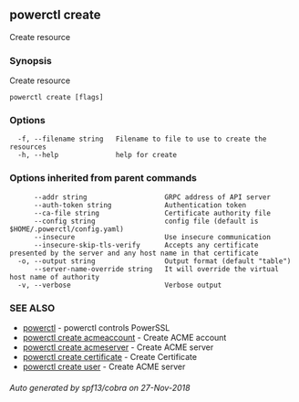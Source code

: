 ## powerctl create

Create resource

### Synopsis

Create resource

```
powerctl create [flags]
```

### Options

```
  -f, --filename string   Filename to file to use to create the resources
  -h, --help              help for create
```

### Options inherited from parent commands

```
      --addr string                   GRPC address of API server
      --auth-token string             Authentication token
      --ca-file string                Certificate authority file
      --config string                 config file (default is $HOME/.powerctl/config.yaml)
      --insecure                      Use insecure communication
      --insecure-skip-tls-verify      Accepts any certificate presented by the server and any host name in that certificate
  -o, --output string                 Output format (default "table")
      --server-name-override string   It will override the virtual host name of authority
  -v, --verbose                       Verbose output
```

### SEE ALSO

* [powerctl](powerctl.md)	 - powerctl controls PowerSSL
* [powerctl create acmeaccount](powerctl_create_acmeaccount.md)	 - Create ACME account
* [powerctl create acmeserver](powerctl_create_acmeserver.md)	 - Create ACME server
* [powerctl create certificate](powerctl_create_certificate.md)	 - Create Certificate
* [powerctl create user](powerctl_create_user.md)	 - Create ACME server

###### Auto generated by spf13/cobra on 27-Nov-2018
